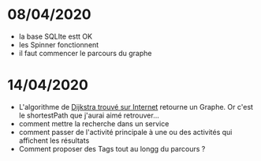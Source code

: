 # 08/04/2020
* la base SQLIte estt OK
* les Spinner fonctionnent
* il faut commencer le parcours du graphe

# 14/04/2020
* L'algorithme de [Dijkstra trouvé sur Internet](https://www.codeflow.site/fr/article/java-dijkstra) retourne un Graphe. Or c'est le shortestPath que j'aurai aimé retrouver...
* comment mettre la recherche dans un service
* comment passer de l'activité principale à une ou des activités qui affichent les résultats
* Comment proposer des Tags tout au longg du parcours ?